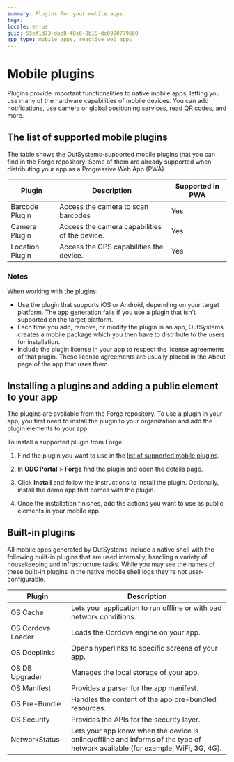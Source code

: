 ```yaml
---
summary: Plugins for your mobile apps.
tags: 
locale: en-us
guid: 55ef1d73-dac8-48e6-8b15-dc6990779660
app_type: mobile apps, reactive web apps
---
```


# Mobile plugins

Plugins provide important functionalities to native mobile apps, letting you use many of the hardware capabilities of mobile devices. You can add notifications, use camera or global positioning services, read QR codes, and more.

## The list of supported mobile plugins

The table shows the OutSystems-supported mobile plugins that you can find in the Forge repository. Some of them are already supported when distributing your app as a Progressive Web App (PWA).


| Plugin          | Description                                   | Supported in PWA |
| --------------- | --------------------------------------------- | ---------------- |
| Barcode Plugin  | Access the camera to scan barcodes            | Yes              |
| Camera Plugin   | Access the camera capabilities of the device. | Yes              |
| Location Plugin | Access the GPS capabilities the device.       | Yes              |

### Notes

When working with the plugins:

* Use the plugin that supports iOS or Android, depending on your target platform. The app generation fails if you use a plugin that isn't supported on the target platform.
* Each time you add, remove, or modify the plugin in an app, OutSystems creates a mobile package which you then have to distribute to the users for installation.
* Include the plugin license in your app to respect the license agreements of that plugin. These license agreements are usually placed in the About page of the app that uses them.

## Installing a plugins and adding a public element to your app

The plugins are available from the Forge repository. To use a plugin in your app, you first need to install the plugin to your organization and add the plugin elements to your app.

To install a supported plugin from Forge:

1. Find the plugin you want to use in the [list of supported mobile plugins](#the-list-of-supported-mobile-plugins).

1. In **ODC Portal** > **Forge** find the plugin and open the details page. 

1. Click **Install** and follow the instructions to install the plugin. Optionally, install the demo app that comes with the plugin.

1. Once the installation finishes, add the actions you want to use as public elements in your mobile app.

## Built-in plugins

All mobile apps generated by OutSystems include a native shell with the following built-in plugins that are used internally, handling a variety of housekeeping and infrastructure tasks. While you may see the names of these built-in plugins in the native mobile shell logs they're not user-configurable.

| Plugin             | Description                                                                                                                    |
| ------------------ | ------------------------------------------------------------------------------------------------------------------------------ |
| OS Cache           | Lets your application to run offline or with bad network conditions.                                                           |
| OS Cordova Loader  | Loads the Cordova engine on your app.                                                                                          |
| OS Deeplinks       | Opens hyperlinks to specific screens of your app.                                                                              |
| OS DB Upgrader     | Manages the local storage of your app.                                                                                         |
| OS Manifest        | Provides a parser for the app manifest.                                                                                        |
| OS Pre-Bundle      | Handles the content of the app pre-bundled resources.                                                                          |
| OS Security        | Provides the APIs for the security layer.                                                                                      |
| NetworkStatus      | Lets your app know when the device is online/offline and informs of the type of network available (for example, WiFi, 3G, 4G). |


